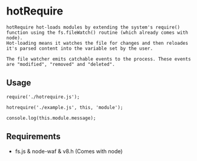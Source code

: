 # hotRequire

	hotRequire hot-loads modules by extending the system's require() function using the fs.fileWatch() routine (which already comes with node).
	Hot-loading means it watches the file for changes and then reloades it's parsed content into the variable set by the user.

	The file watcher emits catchable events to the process. These events are "modified", "removed" and "deleted".

## Usage

	require('./hotrequire.js');

	hotrequire('./example.js', this, 'module');

	console.log(this.module.message);

## Requirements

* fs.js & node-waf & v8.h (Comes with node)
